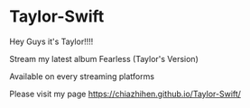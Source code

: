 # Taylor-Swift
Hey Guys it's Taylor!!!!

Stream my latest album Fearless (Taylor's Version)

Available on every streaming platforms

Please visit my page https://chiazhihen.github.io/Taylor-Swift/